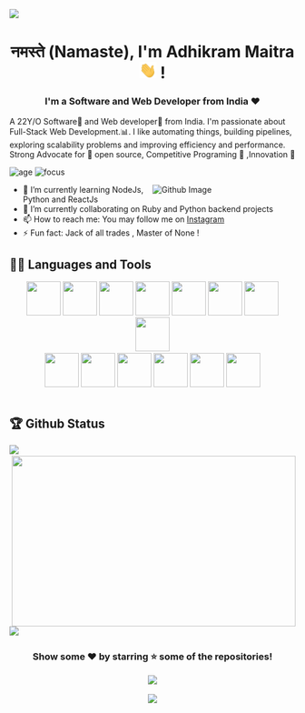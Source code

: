 ![](https://github.com/Adhikram/Adhikram-/blob/master/media/footer.png)

<h1 align="center"> नमस्ते (Namaste), I'm Adhikram Maitra <img src="https://raw.githubusercontent.com/ABSphreak/ABSphreak/master/gifs/Hi.gif" width="30px"> ! </h1>

<h3 align="center">I'm a Software and Web Developer from India ❤</h3>
  
A 22Y/O Software🌈 and Web developer🎯 from India. I'm passionate about Full-Stack Web Development.:bar_chart:. I like automating things, building pipelines, exploring scalability problems and improving efficiency and performance. Strong Advocate for 📜 open source, Competitive Programing 🚀 ,Innovation :robot:

![age](https://img.shields.io/badge/Age-22-brightgreen)
![focus](https://img.shields.io/badge/focus-FullStack-brightgreen)

<img width="50%" align="right" alt="Github Image" src="https://raw.githubusercontent.com/onimur/.github/master/.resources/git-header.svg" />

- 🌱 I’m currently learning NodeJs, Python and ReactJs
- 👯 I’m currently collaborating on Ruby and Python backend projects
- 📫 How to reach me: You may follow me on [Instagram](https://www.instagram.com/_the.odist_)
- ⚡ Fun fact: Jack of all trades , Master of None !
  <br />

## 👨‍💻 Languages and Tools

<div align="center">
  
<img src="https://github.com/Adhikram/Adhikram-/blob/master/logos/c++.png?raw=true" height="60" width="60">
<img src="https://github.com/Adhikram/Adhikram-/blob/master/logos/python.png?raw=true" height="60" width="60">
<img src="https://github.com/Adhikram/Adhikram-/blob/master/logos/JS.png?raw=true" height="60" width="60">
<img src="https://cdn.iconscout.com/icon/free/png-512/node-js-1174925.png" height="60" width="60">
<img src="https://github.com/Adhikram/Adhikram-/blob/master/logos/next.png?raw=true" height="60" width="60">
<img src="https://github.com/Adhikram/Adhikram-/blob/master/logos/css.png?raw=true" height="60" width="60">
<img src="https://github.com/Adhikram/Adhikram-/blob/master/logos/html.png?raw=true" height="60" width="60">
<img src="https://img.icons8.com/color/452/mongodb.png" height="60" width="60">

<br>

<img src="https://github.com/Adhikram/Adhikram-/blob/master/logos/react.png?raw=true" height="60" width="60">
<img src="https://github.com/Adhikram/Adhikram-/blob/master/logos/sql.png?raw=true" height="60" width="60">
<img src="https://github.com/Adhikram/Adhikram-/blob/master/logos/postgres.png?raw=true" height="60" width="60">
<img src="https://github.com/Adhikram/Adhikram-/blob/master/logos/git.png?raw=true" height="60" width="60">
<img src="https://github.com/Adhikram/Adhikram-/blob/master/logos/vs.png?raw=true" height="60" width="60">
<img src="https://github.com/Adhikram/Adhikram-/blob/master/logos/bootstrap.png?raw=true" height="60" width="60">
</div>

<br >

## 🏆 Github Status

<p align="left">
<img height="300px" src="https://github-readme-stats.vercel.app/api/top-langs/?username=Adhikram&theme=synthwave">
<img align="right" height="300px" width="500px" src="https://github-readme-streak-stats.herokuapp.com/?user=Adhikram&theme=synthwave">
</p>
<img src="https://activity-graph.herokuapp.com/graph?username=Adhikram&bg_color=2B213A&color=E5289E&line=DA5B0B&point=E1E8EB">
<div align="center">

### Show some ❤️ by starring ⭐ some of the repositories!

[<img src="https://img.shields.io/badge/linkedin-%230077B5.svg?&style=for-the-badge&logo=linkedin&logoColor=white">](https://www.linkedin.com/in/adhikram-maitra)

[<img src="https://img.shields.io/badge/Portfolio-%23000000.svg?&style=for-the-badge">](https://adhikram-maitra-portfolio.netlify.app/)

</div>
